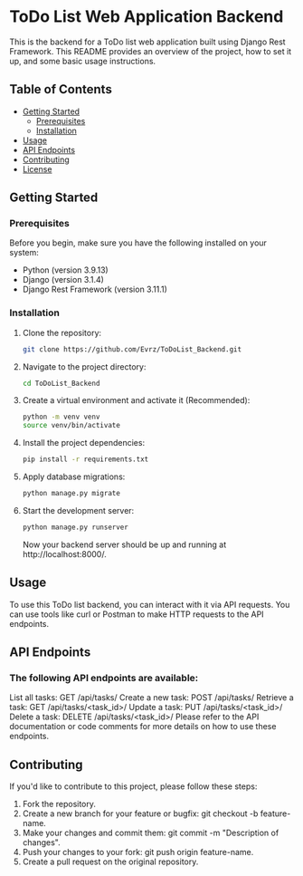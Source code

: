 
# ToDo List Web Application Backend

This is the backend for a ToDo list web application built using Django Rest Framework. This README provides an overview of the project, how to set it up, and some basic usage instructions.

## Table of Contents

- [Getting Started](#getting-started)
  - [Prerequisites](#prerequisites)
  - [Installation](#installation)
- [Usage](#usage)
- [API Endpoints](#api-endpoints)
- [Contributing](#contributing)
- [License](#license)

## Getting Started

### Prerequisites

Before you begin, make sure you have the following installed on your system:

- Python (version 3.9.13)
- Django (version 3.1.4)
- Django Rest Framework (version 3.11.1)

### Installation

1. Clone the repository:

   ```bash
   git clone https://github.com/Evrz/ToDoList_Backend.git
2. Navigate to the project directory:
   ```bash
   cd ToDoList_Backend
3. Create a virtual environment and activate it (Recommended):
   ```bash
   python -m venv venv
   source venv/bin/activate
4. Install the project dependencies:
    ```bash
   pip install -r requirements.txt
5. Apply database migrations:
   ```bash
   python manage.py migrate
6. Start the development server:
   ```bash
   python manage.py runserver
   ```
   Now your backend server should be up and running at http://localhost:8000/.

## Usage
To use this ToDo list backend, you can interact with it via API requests. You can use tools like curl or Postman to make HTTP requests to the API endpoints.

## API Endpoints
### The following API endpoints are available:

List all tasks: GET /api/tasks/
Create a new task: POST /api/tasks/
Retrieve a task: GET /api/tasks/<task_id>/
Update a task: PUT /api/tasks/<task_id>/
Delete a task: DELETE /api/tasks/<task_id>/
Please refer to the API documentation or code comments for more details on how to use these endpoints.

## Contributing
If you'd like to contribute to this project, please follow these steps:

1. Fork the repository.
2. Create a new branch for your feature or bugfix: git checkout -b feature-name.
3. Make your changes and commit them: git commit -m "Description of changes".
4. Push your changes to your fork: git push origin feature-name.
5. Create a pull request on the original repository.



